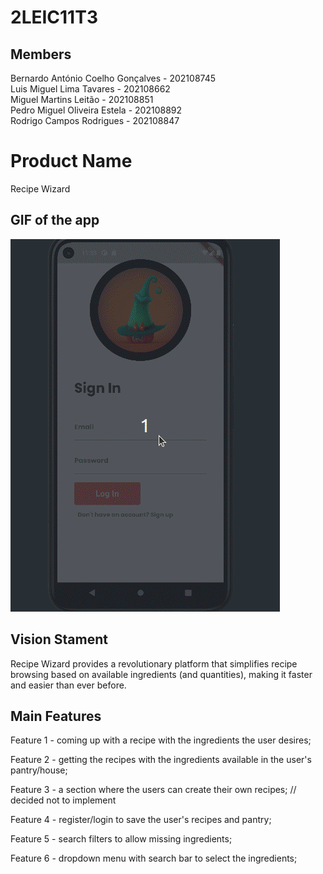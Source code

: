 # 2LEIC11T3
## Members

Bernardo António Coelho Gonçalves - 202108745  
Luis Miguel Lima Tavares - 202108662  
Miguel Martins Leitão - 202108851  
Pedro Miguel Oliveira Estela - 202108892  
Rodrigo Campos Rodrigues - 202108847  

# Product Name
Recipe Wizard

## GIF of the app
![image](../images/ES-APP.gif)

## Vision Stament
Recipe Wizard provides a revolutionary platform that simplifies recipe browsing based on available ingredients  (and quantities), making it faster and easier than ever before.

## Main Features
Feature 1 - coming up with a recipe with the ingredients the user desires;

Feature 2 - getting the recipes with the ingredients available in the user's pantry/house; 

Feature 3 - a section where the users can create their own recipes; // decided not to implement

Feature 4 - register/login to save the user's recipes and pantry;

Feature 5 - search filters to allow missing ingredients;

Feature 6 - dropdown menu with search bar to select the ingredients;
